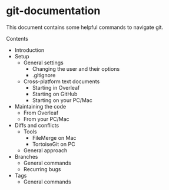 # git-documentation
This document contains some helpful commands to navigate git.

Contents
  * Introduction
  * Setup
    * General settings 
      * Changing the user and their options
      * .gitignore
    * Cross-platform text documents
      * Starting in Overleaf
      * Starting on GitHub
      * Starting on your PC/Mac
  * Maintaining the code
    * From Overleaf
    * From your PC/Mac
  * Diffs and conflicts
    * Tools
      * FileMerge on Mac
      * TortoiseGit on PC
    * General approach
  * Branches
    * General commands
    * Recurring bugs
  * Tags
    * General commands
